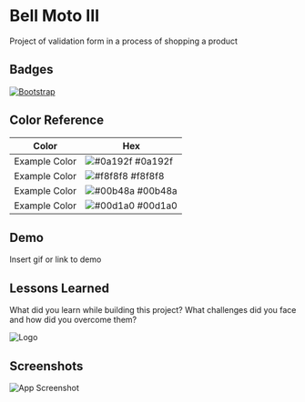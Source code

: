 
# Bell Moto III

Project of validation form in a process of shopping a product


## Badges

[![Bootstrap](https://img.shields.io/badge/Bootstrap-5.1-blue)](https://getbootstrap.com/docs/5.1)

## Color Reference

| Color             | Hex                                                                |
| ----------------- | ------------------------------------------------------------------ |
| Example Color | ![#0a192f](https://via.placeholder.com/10/0a192f?text=+) #0a192f |
| Example Color | ![#f8f8f8](https://via.placeholder.com/10/f8f8f8?text=+) #f8f8f8 |
| Example Color | ![#00b48a](https://via.placeholder.com/10/00b48a?text=+) #00b48a |
| Example Color | ![#00d1a0](https://via.placeholder.com/10/00b48a?text=+) #00d1a0 |


## Demo

Insert gif or link to demo

  
## Lessons Learned

What did you learn while building this project? What challenges did you face and how did you overcome them?

  
![Logo](https://dev-to-uploads.s3.amazonaws.com/uploads/articles/th5xamgrr6se0x5ro4g6.png)

    
## Screenshots

![App Screenshot](https://via.placeholder.com/468x300?text=App+Screenshot+Here)

  
